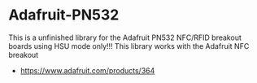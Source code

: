# Adafruit-PN532


This is a unfinished library for the Adafruit PN532 NFC/RFID breakout boards using HSU mode only!!!
This library works with the Adafruit NFC breakout

  * https://www.adafruit.com/products/364

